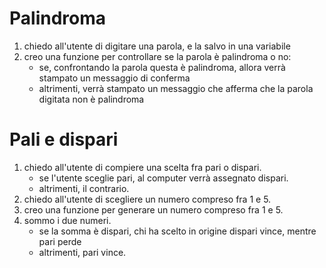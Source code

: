 # Palindroma

1. chiedo all'utente di digitare una parola, e la salvo in una variabile
1. creo una funzione per controllare se la parola è palindroma o no:
   - se, confrontando la parola questa è palindroma, allora verrà stampato un messaggio di conferma
   - altrimenti, verrà stampato un messaggio che afferma che la parola digitata non è palindroma

# Pali e dispari

1. chiedo all'utente di compiere una scelta fra pari o dispari.
   - se l'utente sceglie pari, al computer verrà assegnato dispari.
   - altrimenti, il contrario.
2. chiedo all'utente di scegliere un numero compreso fra 1 e 5.
3. creo una funzione per generare un numero compreso fra 1 e 5.
4. sommo i due numeri.
   - se la somma è dispari, chi ha scelto in origine dispari vince, mentre pari perde
   - altrimenti, pari vince.
